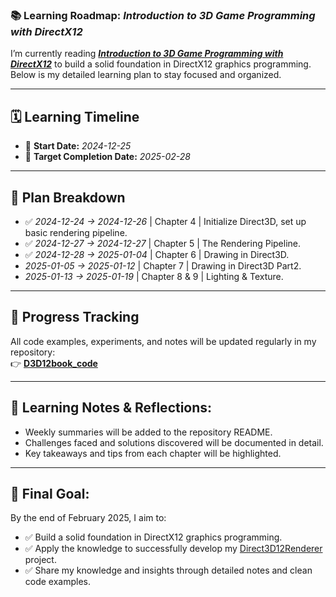 ### 📚 **Learning Roadmap: *Introduction to 3D Game Programming with DirectX12***  

I’m currently reading **[*Introduction to 3D Game Programming with DirectX12*](https://www.google.co.uk/books/edition/Introduction_to_3D_Game_Programming_with/gj6TDgAAQBAJ?hl=en&gbpv=0)** to build a solid foundation in DirectX12 graphics programming. Below is my detailed learning plan to stay focused and organized.  

---

## 🗓️ **Learning Timeline**  
- 📆 **Start Date:** *2024-12-25*  
- 🎯 **Target Completion Date:** *2025-02-28*  

---

## 📖 **Plan Breakdown**  
- ✅ *2024-12-24 → 2024-12-26* | Chapter 4 | Initialize Direct3D, set up basic rendering pipeline. 
- ✅ *2024-12-27 → 2024-12-27* | Chapter 5 | The Rendering Pipeline. 
- ✅ *2024-12-28 → 2025-01-04* | Chapter 6  | Drawing in Direct3D. 
- *2025-01-05 → 2025-01-12* | Chapter 7  | Drawing in Direct3D Part2. 
- *2025-01-13 → 2025-01-19* | Chapter 8 & 9 | Lighting & Texture. 

---

## 📂 **Progress Tracking**  
All code examples, experiments, and notes will be updated regularly in my repository:  
👉 [**D3D12book_code**](https://github.com/Yuqian-He/D3D12book_code)  

---

## 📝 **Learning Notes & Reflections:**  
- Weekly summaries will be added to the repository README.  
- Challenges faced and solutions discovered will be documented in detail.  
- Key takeaways and tips from each chapter will be highlighted.  

---

## 🎯 **Final Goal:**  
By the end of February 2025, I aim to:  
- ✅ Build a solid foundation in DirectX12 graphics programming.
- ✅ Apply the knowledge to successfully develop my [Direct3D12Renderer](https://github.com/Yuqian-He/Direct3D12Renderer) project.  
- ✅ Share my knowledge and insights through detailed notes and clean code examples.  

